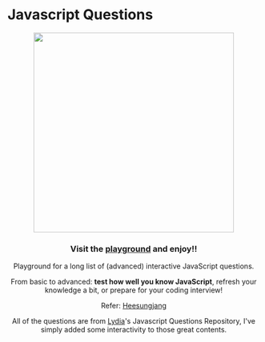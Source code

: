 # Javascript Questions

<div align="center">

<img width="400" src="https://repository-images.githubusercontent.com/191529732/60b55880-bd67-11ea-9b27-34ffd8496e21">

### Visit the [playground](https://js-qna.vercel.app) and enjoy!!

Playground for a long list of (advanced) interactive JavaScript questions.

From basic to advanced: **test how well you know JavaScript**, refresh your knowledge a bit, or prepare for your coding interview!

Refer: [Heesungjang](https://github.com/heesungjang)

All of the questions are from [Lydia](https://github.com/lydiahallie)'s Javascript Questions Repository, I've simply added some interactivity to those great contents.

</div>
